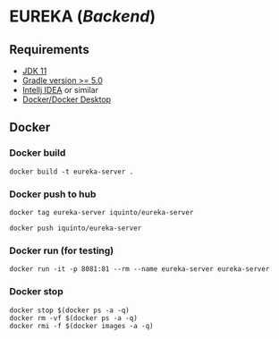 # EUREKA (<i>Backend</i>)


## Requirements
* [JDK 11](https://www.oracle.com/es/java/technologies/javase/jdk11-archive-downloads.html)
* [Gradle version >= 5.0](https://docs.gradle.org/current/userguide/compatibility.html)
* [Intellj IDEA](https://www.jetbrains.com/idea/) or similar
* [Docker/Docker Desktop](https://www.docker.com/)


## Docker
### Docker build 
```
docker build -t eureka-server .
```

### Docker push to  hub 
```
docker tag eureka-server iquinto/eureka-server
```

```
docker push iquinto/eureka-server
```

### Docker run (for testing)
```
docker run -it -p 8081:81 --rm --name eureka-server eureka-server
```


### Docker stop
```
docker stop $(docker ps -a -q)
docker rm -vf $(docker ps -a -q)
docker rmi -f $(docker images -a -q) 

```

